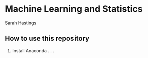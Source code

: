 # Machine Learning and Statistics

Sarah Hastings 

## How to use this repository 

1. Install Anaconda . . . 
